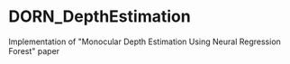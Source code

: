 # DORN_DepthEstimation
Implementation of  "Monocular Depth Estimation Using Neural Regression Forest" paper 
